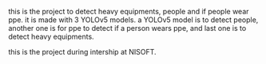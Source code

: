 this is the project to detect heavy equipments, people and if people wear ppe.
it is made with 3 YOLOv5 models.
a YOLOv5 model is to detect people, another one is for ppe to detect if a person wears ppe,
and last one is to detect heavy equipments.

this is the project during intership at NISOFT.
